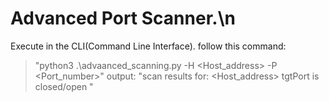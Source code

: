 # Advanced Port Scanner.\n
Execute in the CLI(Command Line Interface).
follow this command: 
> "python3 .\advaanced_scanning.py -H <Host_address> -P <Port_number>"
output:
"scan results for: <Host_address>
tgtPort is closed/open "

